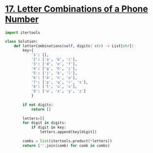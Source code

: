 # [17. Letter Combinations of a Phone Number](https://leetcode.com/problems/letter-combinations-of-a-phone-number)

####
```python
import itertools

class Solution:
    def letterCombinations(self, digits: str) -> List[str]:
        key={
            '1': [],
            '2': ['a', 'b', 'c'],
            '3': ['d', 'e', 'f'],
            '4': ['g', 'h', 'i'],
            '5': ['j', 'k', 'l'],
            '6': ['m', 'n', 'o'],
            '7': ['p', 'q', 'r', 's'],
            '8': ['t', 'u', 'v'],
            '9': ['w', 'x', 'y', 'z']
            }
            
        if not digits:
            return []
        
        letters=[]
        for digit in digits:
            if digit in key:
                letters.append(key[digit])
        
        combs = list(itertools.product(*letters))
        return [''.join(comb) for comb in combs]
```